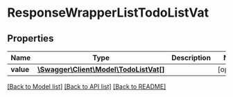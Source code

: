 # ResponseWrapperListTodoListVat

## Properties
Name | Type | Description | Notes
------------ | ------------- | ------------- | -------------
**value** | [**\Swagger\Client\Model\TodoListVat[]**](TodoListVat.md) |  | [optional] 

[[Back to Model list]](../README.md#documentation-for-models) [[Back to API list]](../README.md#documentation-for-api-endpoints) [[Back to README]](../README.md)


